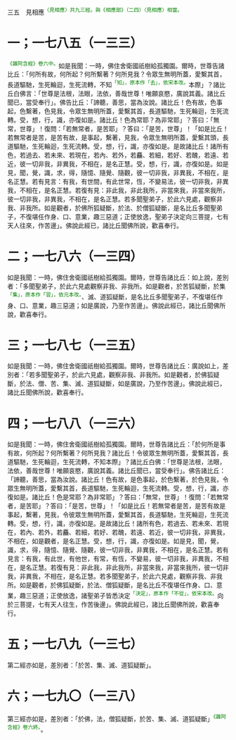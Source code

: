 三五　見相應<sup><font color="green">〈見相應〉共九三經。與《相應部》（二四）〈見相應〉相當。</font></sup>

# 一；一七八五（一三三）

<sup><font color="green">《雜阿含經》卷六中。</font></sup>如是我聞：一時，佛住舍衛國祇樹給孤獨園。爾時，世尊告諸比丘：「何所有故，何所起？何所繫著？何所見我？令眾生無明所蓋，愛繫其首，長道驅馳，生死輪迴，生死流轉，不知<sup><font color="green">「知」，原本作「去」，依宋本改。</font></sup>本際」？諸比丘白佛言：「世尊是法根，法眼，法依，善哉世尊！唯願哀愍，廣說其義。諸比丘聞已，當受奉行」。佛告比丘：「諦聽，善思，當為汝說。諸比丘！色有故，色事起，色繫著，色見我，令眾生無明所蓋，愛繫其首，長道驅馳，生死輪迴，生死流轉。受，想，行，識，亦復如是。諸比丘！色為常耶？為非常耶」？答曰：「無常，世尊」！復問：「若無常者，是苦耶」？答曰：「是苦，世尊」！「如是比丘！若無常者是苦，是苦有故，是事起，繫著，見我，令眾生無明所蓋，愛繫其頭，長道驅馳，生死輪迴，生死流轉。受，想，行，識，亦復如是。是故諸比丘！諸所有色，若過去、若未來、若現在，若內、若外，若麤、若細，若好、若醜，若遠、若近，彼一切非我，非異我，不相在，是名正慧。受，想，行，識，亦復如是。如是見，聞，覺，識，求，得，隨憶、隨覺、隨觀，彼一切非我，非異我，不相在，是名正慧。若有見言：有我，有世間，有此世常，恆，不變易法，彼一切非我，非異我，不相在，是名正慧。若復有見：非此我，非此我所，非當來我，非當來我所，彼一切非我，非異我，不相在，是名正慧。若多聞聖弟子，於此六見處，觀察非我、非我所。如是觀者，於佛所狐疑斷，於法、於僧狐疑斷，是名比丘多聞聖弟子，不復堪任作身、口、意業，趣三惡道；正使放逸，聖弟子決定向三菩提，七有天人往來，作苦邊」。佛說此經已，諸比丘聞佛所說，歡喜奉行。

# 二；一七八六（一三四）

如是我聞：一時，佛住舍衛國祇樹給孤獨園。爾時，世尊告諸比丘：如上說，差別者：「多聞聖弟子，於此六見處觀察非我、非我所。如是觀者，於苦狐疑斷，於集<sup><font color="green">「集」，原本作「習」，依元本改。</font></sup>、滅、道狐疑斷，是名比丘多聞聖弟子，不復堪任作身、口、意業，趣三惡道；如是廣說，乃至作苦邊」。佛說此經已，諸比丘聞佛所說，歡喜奉行。

# 三；一七八七（一三五）

如是我聞：一時，佛住舍衛國祇樹給孤獨園。爾時，世尊告諸比丘：廣說如上，差別者：「若多聞聖弟子，於此六見處，觀察非我、非我所。如是觀者，於佛狐疑斷，於法、僧、苦、集、滅、道狐疑斷，如是廣說，乃至作苦邊」。佛說此經已，諸比丘聞佛所說，歡喜奉行。

# 四；一七八八（一三六）

如是我聞：一時，佛住舍衛國祇樹給孤獨園。爾時，世尊告諸比丘：「於何所是事有故，何所起？何所繫著？何所見我？諸比丘！令彼眾生無明所蓋，愛繫其首，長道驅馳，生死輪迴，生死流轉，不知本際」？諸比丘白佛：「世尊是法根，法眼，法依，善哉世尊！唯願哀愍，廣說其義。諸比丘聞已，當受奉行」。佛告諸比丘：「諦聽，善思，當為汝說。諸比丘！色有故，是色事起，於色繫著，於色見我，令眾生無明所蓋，愛繫其首，長道驅馳，生死輪迴，生死流轉。受，想，行，識，亦復如是。諸比丘！色是常耶？為非常耶」？答曰：「無常，世尊」！復問：「若無常者，是苦耶」？答曰：「是苦，世尊」！「如是比丘！若無常者是苦，是苦有故是事起，繫著，見我，令彼眾生無明所蓋，愛繫其首，長道驅馳，生死輪迴，生死流轉。受，想，行，識，亦復如是。是故諸比丘！諸所有色，若過去、若未來、若現在，若內、若外，若麤、若細，若好、若醜，若遠、若近，彼一切非我，非異我，不相在，如是觀者，是名正慧。受，想，行，識，亦復如是。如是見，聞，覺，識，求，得，隨憶、隨覺、隨觀，彼一切非我，非異我，不相在，是名正慧。若有見言：有我，有此世，有他世，有常，有恆，不變易，彼一切非我，非異我，不相在，是名正慧。若復有見：非此我，非此我所，非當來我，非當來我所，彼一切非我，非異我，不相在，是名正慧。若多聞聖弟子，於此六見處，觀察非我、非我所。如是觀者，於佛狐疑斷，於法、僧狐疑斷，是名比丘不復堪任作身、口、意業，趣三惡道；正使放逸，諸聖弟子皆悉決定<sup><font color="green">「決定」，原本作「不從」，依宋本改。</font></sup>向於三菩提，七有天人往生，作苦後邊」。佛說此經已，諸比丘聞佛所說，歡喜奉行。

# 五；一七八九（一三七）

第二經亦如是，差別者：「於苦、集、滅、道狐疑斷」。

# 六；一七九〇（一三八）

第三經亦如是，差別者：「於佛，法，僧狐疑斷，於苦、集、滅、道狐疑斷」<sup><font color="green">《雜阿含經》卷六終。</font></sup>。